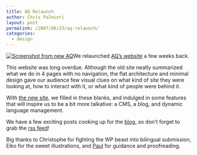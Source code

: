 ```yaml
---
title: AQ Relaunch
author: Chris Palmieri
layout: post
permalink: /2007/06/23/aq-relaunch/
categories:
  - design
---
```

[![Screenshot from new AQ][1]][2]We relaunched [AQ&#8217;s website][2] a few weeks back. 

This website was long overdue. Although the old site neatly summarized what we do in 4 pages with no navigation, the flat architecture and minimal design gave our audience few visual clues on what kind of site they were looking at, how to interact with it, or what kind of people were behind it. 

With [the new site][2], we filled in these blanks, and indulged in some features that will inspire us to be a bit more talkative: a CMS, a blog, and dynamic language management. 

We have a few exciting posts cooking up for the [blog][3], so don&#8217;t forget to grab the [rss feed][4]!

Big thanks to Christophe for fighting the WP beast into bilingual submission, Eiko for the sweet illustrations, and [Paul][5] for guidance and proofreading.

 [1]: http://www.iixii.net/wp-content/uploads/2007/06/aqsitelaunch.gif
 [2]: http://aqworks.com
 [3]: http://www.aqworks.com/blog
 [4]: http://www.aqworks.com/category/english/feed
 [5]: http://www.in-duce.net